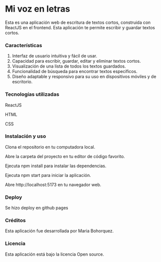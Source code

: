 # Mi voz en letras

Esta es una aplicación web de escritura de textos cortos, construida con ReactJS en el frontend. Esta aplicación te permite escribir y guardar textos cortos.

### Características

1. Interfaz de usuario intuitiva y fácil de usar.
2. Capacidad para escribir, guardar, editar y eliminar textos cortos.
3. Visualización de una lista de todos los textos guardados.
4. Funcionalidad de búsqueda para encontrar textos específicos.
5. Diseño adaptable y responsivo para su uso en dispositivos móviles y de escritorio.

### Tecnologías utilizadas

ReactJS

HTML

CSS

### Instalación y uso

Clona el repositorio en tu computadora local.

Abre la carpeta del proyecto en tu editor de código favorito.

Ejecuta npm install para instalar las dependencias.

Ejecuta npm start para iniciar la aplicación.

Abre http://localhost:5173 en tu navegador web.

### Deploy
Se hizo deploy en github pages

### Créditos

Esta aplicación fue desarrollada por Maria Bohorquez.

### Licencia

Esta aplicación está bajo la licencia Open source.

